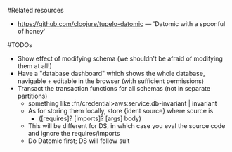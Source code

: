 #Related resources

- https://github.com/cloojure/tupelo-datomic — 'Datomic with a spoonful of honey'

#TODOs
- Show effect of modifying schema (we shouldn't be afraid of modifying them at all!)
- Have a "database dashboard" which shows the whole database, navigable + editable in the browser (with sufficient permissions)
- Transact the transaction functions for all schemas (not in separate partitions)
  - something like :fn/credential>aws:service.db-invariant | invariant
  - As for storing them locally, store {ident source} where source is
    - ([requires]? [imports]? [args] body)
  - This will be different for DS, in which case you eval the source code and ignore the requires/imports
  - Do Datomic first; DS will follow suit
